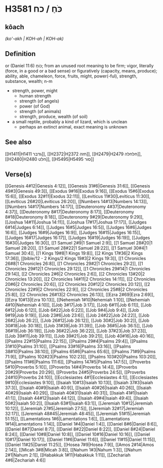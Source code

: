 # H3581 כֹּחַ / כח

## kôach

_(ko'-akh | KOH-ah | KOH-ak)_

## Definition

or (Daniel 11:6) כּוֹחַ; from an unused root meaning to be firm; vigor, literally (force, in a good or a bad sense) or figuratively (capacity, means, produce); ability, able, chameleon, force, fruits, might, power(-ful), strength, substance, wealth; n-m

- strength, power, might
  - human strength
  - strength (of angels)
  - power (of God)
  - strength (of animals)
  - strength, produce, wealth (of soil)
- a small reptile, probably a kind of lizard, which is unclean
  - perhaps an extinct animal, exact meaning is unknown

## See also

[[H1411|H1411 גדבר]], [[H2372|H2372 חזה]], [[H2479|H2479 חלחלה]], [[H2480|H2480 חלט]], [[H5495|H5495 סור]]

## Verse(s)

[[Genesis 4#12|Genesis 4:12]], [[Genesis 31#6|Genesis 31:6]], [[Genesis 49#3|Genesis 49:3]], [[Exodus 9#16|Exodus 9:16]], [[Exodus 15#6|Exodus 15:6]], [[Exodus 32#11|Exodus 32:11]], [[Leviticus 11#30|Leviticus 11:30]], [[Leviticus 26#20|Leviticus 26:20]], [[Numbers 14#13|Numbers 14:13]], [[Numbers 14#17|Numbers 14:17]], [[Deuteronomy 4#37|Deuteronomy 4:37]], [[Deuteronomy 8#17|Deuteronomy 8:17]], [[Deuteronomy 8#18|Deuteronomy 8:18]], [[Deuteronomy 9#29|Deuteronomy 9:29]], [[Joshua 14#11|Joshua 14:11]], [[Joshua 17#17|Joshua 17:17]], [[Judges 6#14|Judges 6:14]], [[Judges 16#5|Judges 16:5]], [[Judges 16#6|Judges 16:6]], [[Judges 16#9|Judges 16:9]], [[Judges 16#15|Judges 16:15]], [[Judges 16#17|Judges 16:17]], [[Judges 16#19|Judges 16:19]], [[Judges 16#30|Judges 16:30]], [[1 Samuel 2#9|1 Samuel 2:9]], [[1 Samuel 28#20|1 Samuel 28:20]], [[1 Samuel 28#22|1 Samuel 28:22]], [[1 Samuel 30#4|1 Samuel 30:4]], [[1 Kings 19#8|1 Kings 19:8]], [[2 Kings 17#36|2 Kings 17:36]], [[bible/12 - 2 Kings/2 Kings 19#3|2 Kings 19:3]], [[1 Chronicles 26#8|1 Chronicles 26:8]], [[1 Chronicles 29#2|1 Chronicles 29:2]], [[1 Chronicles 29#12|1 Chronicles 29:12]], [[1 Chronicles 29#14|1 Chronicles 29:14]], [[2 Chronicles 2#6|2 Chronicles 2:6]], [[2 Chronicles 13#20|2 Chronicles 13:20]], [[2 Chronicles 14#11|2 Chronicles 14:11]], [[2 Chronicles 20#6|2 Chronicles 20:6]], [[2 Chronicles 20#12|2 Chronicles 20:12]], [[2 Chronicles 22#9|2 Chronicles 22:9]], [[2 Chronicles 25#8|2 Chronicles 25:8]], [[2 Chronicles 26#13|2 Chronicles 26:13]], [[Ezra 2#69|Ezra 2:69]], [[Ezra 10#13|Ezra 10:13]], [[Nehemiah 1#10|Nehemiah 1:10]], [[Nehemiah 4#10|Nehemiah 4:10]], [[Job 3#17|Job 3:17]], [[Job 6#11|Job 6:11]], [[Job 6#12|Job 6:12]], [[Job 6#22|Job 6:22]], [[Job 9#4|Job 9:4]], [[Job 9#19|Job 9:19]], [[Job 23#6|Job 23:6]], [[Job 24#22|Job 24:22]], [[Job 26#2|Job 26:2]], [[Job 26#12|Job 26:12]], [[Job 30#2|Job 30:2]], [[Job 30#18|Job 30:18]], [[Job 31#39|Job 31:39]], [[Job 36#5|Job 36:5]], [[Job 36#19|Job 36:19]], [[Job 36#22|Job 36:22]], [[Job 37#23|Job 37:23]], [[Job 39#11|Job 39:11]], [[Job 39#21|Job 39:21]], [[Job 40#16|Job 40:16]], [[Psalms 22#15|Psalms 22:15]], [[Psalms 29#4|Psalms 29:4]], [[Psalms 31#10|Psalms 31:10]], [[Psalms 33#16|Psalms 33:16]], [[Psalms 38#10|Psalms 38:10]], [[Psalms 65#6|Psalms 65:6]], [[Psalms 71#9|Psalms 71:9]], [[Psalms 102#23|Psalms 102:23]], [[Psalms 103#20|Psalms 103:20]], [[Psalms 111#6|Psalms 111:6]], [[Psalms 147#5|Psalms 147:5]], [[Proverbs 5#10|Proverbs 5:10]], [[Proverbs 14#4|Proverbs 14:4]], [[Proverbs 20#29|Proverbs 20:29]], [[Proverbs 24#5|Proverbs 24:5]], [[Proverbs 24#10|Proverbs 24:10]], [[Ecclesiastes 4#1|Ecclesiastes 4:1]], [[Ecclesiastes 9#10|Ecclesiastes 9:10]], [[Isaiah 10#13|Isaiah 10:13]], [[Isaiah 37#3|Isaiah 37:3]], [[Isaiah 40#9|Isaiah 40:9]], [[Isaiah 40#26|Isaiah 40:26]], [[Isaiah 40#29|Isaiah 40:29]], [[Isaiah 40#31|Isaiah 40:31]], [[Isaiah 41#1|Isaiah 41:1]], [[Isaiah 44#12|Isaiah 44:12]], [[Isaiah 49#4|Isaiah 49:4]], [[Isaiah 50#2|Isaiah 50:2]], [[Isaiah 63#1|Isaiah 63:1]], [[Jeremiah 10#12|Jeremiah 10:12]], [[Jeremiah 27#5|Jeremiah 27:5]], [[Jeremiah 32#17|Jeremiah 32:17]], [[Jeremiah 48#45|Jeremiah 48:45]], [[Jeremiah 51#15|Jeremiah 51:15]], [[Lamentations 1#6|Lamentations 1:6]], [[Lamentations 1#14|Lamentations 1:14]], [[Daniel 1#4|Daniel 1:4]], [[Daniel 8#6|Daniel 8:6]], [[Daniel 8#7|Daniel 8:7]], [[Daniel 8#22|Daniel 8:22]], [[Daniel 8#24|Daniel 8:24]], [[Daniel 10#8|Daniel 10:8]], [[Daniel 10#16|Daniel 10:16]], [[Daniel 10#17|Daniel 10:17]], [[Daniel 11#6|Daniel 11:6]], [[Daniel 11#15|Daniel 11:15]], [[Daniel 11#25|Daniel 11:25]], [[Hosea 7#9|Hosea 7:9]], [[Amos 2#14|Amos 2:14]], [[Micah 3#8|Micah 3:8]], [[Nahum 1#3|Nahum 1:3]], [[Nahum 2#1|Nahum 2:1]], [[Habakkuk 1#11|Habakkuk 1:11]], [[Zechariah 4#6|Zechariah 4:6]]